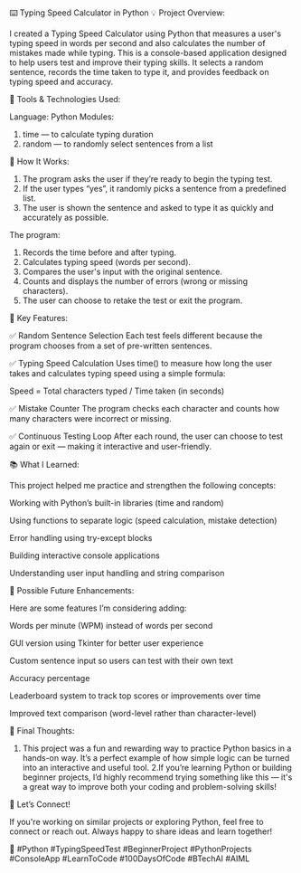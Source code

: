 ⌨️ Typing Speed Calculator in Python
💡 Project Overview:

I created a Typing Speed Calculator using Python that measures a user's typing speed in words per second and also calculates the number of mistakes made while typing.
This is a console-based application designed to help users test and improve their typing skills. It selects a random sentence, records the time taken to type it, and provides feedback on typing speed and accuracy.

🔧 Tools & Technologies Used:

Language: Python
Modules:
1. time — to calculate typing duration
2. random — to randomly select sentences from a list

🧠 How It Works:

1. The program asks the user if they’re ready to begin the typing test.
2. If the user types “yes”, it randomly picks a sentence from a predefined list.
3. The user is shown the sentence and asked to type it as quickly and accurately as possible.
   
The program:

1. Records the time before and after typing.
2. Calculates typing speed (words per second).
3. Compares the user's input with the original sentence.
4. Counts and displays the number of errors (wrong or missing characters).
5. The user can choose to retake the test or exit the program.

📌 Key Features:

✅ Random Sentence Selection
Each test feels different because the program chooses from a set of pre-written sentences.

✅ Typing Speed Calculation
Uses time() to measure how long the user takes and calculates typing speed using a simple formula:

Speed = Total characters typed / Time taken (in seconds)

✅ Mistake Counter
The program checks each character and counts how many characters were incorrect or missing.

✅ Continuous Testing Loop
After each round, the user can choose to test again or exit — making it interactive and user-friendly.

📚 What I Learned:

This project helped me practice and strengthen the following concepts:

Working with Python’s built-in libraries (time and random)

Using functions to separate logic (speed calculation, mistake detection)

Error handling using try-except blocks

Building interactive console applications

Understanding user input handling and string comparison

🔄 Possible Future Enhancements:

Here are some features I’m considering adding:

Words per minute (WPM) instead of words per second

GUI version using Tkinter for better user experience

Custom sentence input so users can test with their own text

Accuracy percentage

Leaderboard system to track top scores or improvements over time

Improved text comparison (word-level rather than character-level)

🙌 Final Thoughts:

1. This project was a fun and rewarding way to practice Python basics in a hands-on way. It’s a perfect example of how simple logic can be turned into an interactive and useful tool.
2.If you’re learning Python or building beginner projects, I’d highly recommend trying something like this — it's a great way to improve both your coding and problem-solving skills!

🔗 Let’s Connect!

If you're working on similar projects or exploring Python, feel free to connect or reach out. Always happy to share ideas and learn together!

🔖 #Python #TypingSpeedTest #BeginnerProject #PythonProjects #ConsoleApp #LearnToCode #100DaysOfCode #BTechAI #AIML
